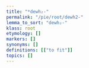 ```yaml
---
title: "*dewh₂-"
permalink: "/pie/root/dewh2-"
lemma_to_sort: "dewh₂-"
klass: root
etymology: []
markers: []
synonyms: []
definitions: [["to fit"]]
topics: []
---
```

